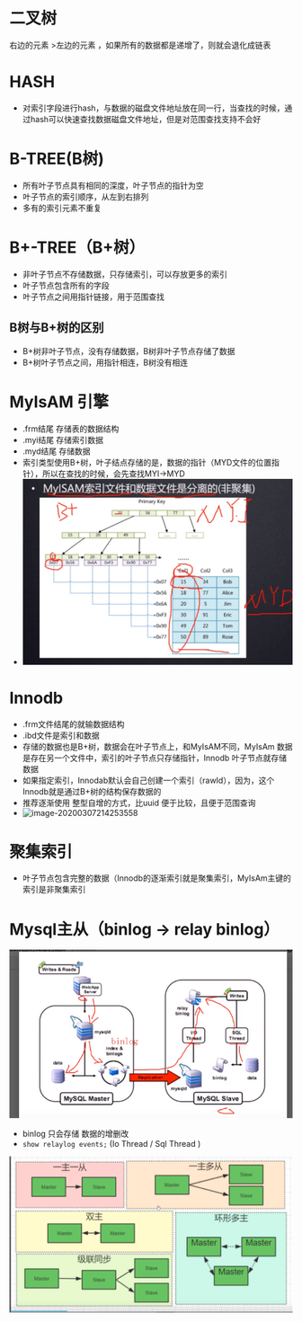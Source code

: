 # 二叉树 

右边的元素 >左边的元素 ，如果所有的数据都是递增了，则就会退化成链表

# HASH

* 对索引字段进行hash，与数据的磁盘文件地址放在同一行，当查找的时候，通过hash可以快速查找数据磁盘文件地址，但是对范围查找支持不会好

# B-TREE(B树)

* 所有叶子节点具有相同的深度，叶子节点的指针为空
* 叶子节点的索引顺序，从左到右排列
* 多有的索引元素不重复

# B+-TREE（B+树）

* 非叶子节点不存储数据，只存储索引，可以存放更多的索引
* 叶子节点包含所有的字段
* 叶子节点之间用指针链接，用于范围查找

## B树与B+树的区别

* B+树非叶子节点，没有存储数据，B树非叶子节点存储了数据
* B+树叶子节点之间，用指针相连，B树没有相连

# MyIsAM 引擎

* .frm结尾 存储表的数据结构
* .myi结尾 存储索引数据
* .myd结尾 存储数据
* 索引类型使用B+树，叶子结点存储的是，数据的指针（MYD文件的位置指针），所以在查找的时候，会先查找MYI->MYD
* ![image-20200307213222711](img\image-20200307213222711.png)

# Innodb

* .frm文件结尾的就输数据结构
* .ibd文件是索引和数据
* 存储的数据也是B+树，数据会在叶子节点上，和MyIsAM不同，MyIsAm 数据是存在另一个文件中，索引的叶子节点只存储指针，Innodb 叶子节点就存储数据
* 如果指定索引，Innodab默认会自己创建一个索引（rawId），因为，这个Innodb就是通过B+树的结构保存数据的
* 推荐逐渐使用 整型自增的方式，比uuid 便于比较，且便于范围查询
* ![image-20200307214253558](E:\develop\study_md\img\image-20200307214253558.png)

# 聚集索引

* 叶子节点包含完整的数据（Innodb的逐渐索引就是聚集索引，MyIsAm主键的索引是非聚集索引

# Mysql主从（binlog -> relay binlog）

![image-20200308225752632](Mysql.assets/image-20200308225752632.png)

* binlog 只会存储 数据的增删改
* `show relaylog events;`  (Io Thread / Sql Thread )

![image-20200308231118024](Mysql.assets/image-20200308231118024.png)